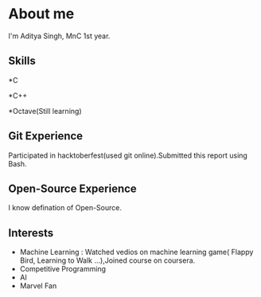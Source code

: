 # About me
I'm Aditya Singh, MnC 1st year.

## Skills
*C

*C++

*Octave(Still learning)

## Git Experience
Participated in hacktoberfest(used git online).Submitted this report using Bash.

## Open-Source Experience
I know defination of Open-Source.

## Interests
* Machine Learning : Watched vedios on machine learning game( Flappy Bird, Learning to Walk ...),Joined course on coursera.
* Competitive Programming
* AI
* Marvel Fan
